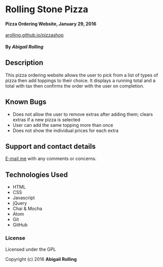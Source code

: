 # Rolling Stone Pizza
#### Pizza Ordering Website, January 29, 2016
[arolling.github.io/pizzashop](http://arolling.github.io/pizzashop/)

#### By _**Abigail Rolling**_

## Description

This pizza ordering website allows the user to pick from a list of types of pizza then add toppings to their choice. It displays a running total and a total with tax then confirms the order with the user on completion.

## Known Bugs

* Does not allow the user to remove extras after adding them; clears extras if a new pizza is selected
* User can add the same topping more than once
* Does not show the individual prices for each extra

## Support and contact details

[E-mail me](mailto:arolling@gmail.com) with any comments or concerns.

## Technologies Used

* HTML
* CSS
* Javascript
* jQuery
* Chai & Mocha
* Atom
* Git
* GitHub

### License

Licensed under the GPL

Copyright (c) 2016 **Abigail Rolling**
